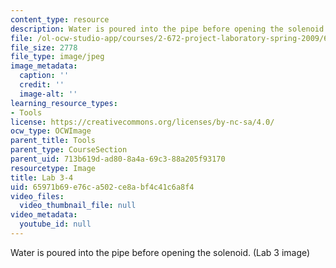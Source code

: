 ```yaml
---
content_type: resource
description: Water is poured into the pipe before opening the solenoid. (Lab 3 image)
file: /ol-ocw-studio-app/courses/2-672-project-laboratory-spring-2009/65971b69e76ca502ce8abf4c41c6a8f4_lab34.jpg
file_size: 2778
file_type: image/jpeg
image_metadata:
  caption: ''
  credit: ''
  image-alt: ''
learning_resource_types:
- Tools
license: https://creativecommons.org/licenses/by-nc-sa/4.0/
ocw_type: OCWImage
parent_title: Tools
parent_type: CourseSection
parent_uid: 713b619d-ad80-8a4a-69c3-88a205f93170
resourcetype: Image
title: Lab 3-4
uid: 65971b69-e76c-a502-ce8a-bf4c41c6a8f4
video_files:
  video_thumbnail_file: null
video_metadata:
  youtube_id: null
---
```

Water is poured into the pipe before opening the solenoid. (Lab 3 image)